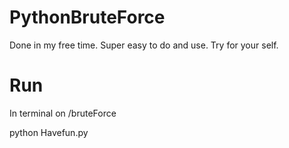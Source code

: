 # PythonBruteForce

Done in my free time. Super easy to do and use. Try for your self.

# Run

In terminal on /bruteForce

python Havefun.py
